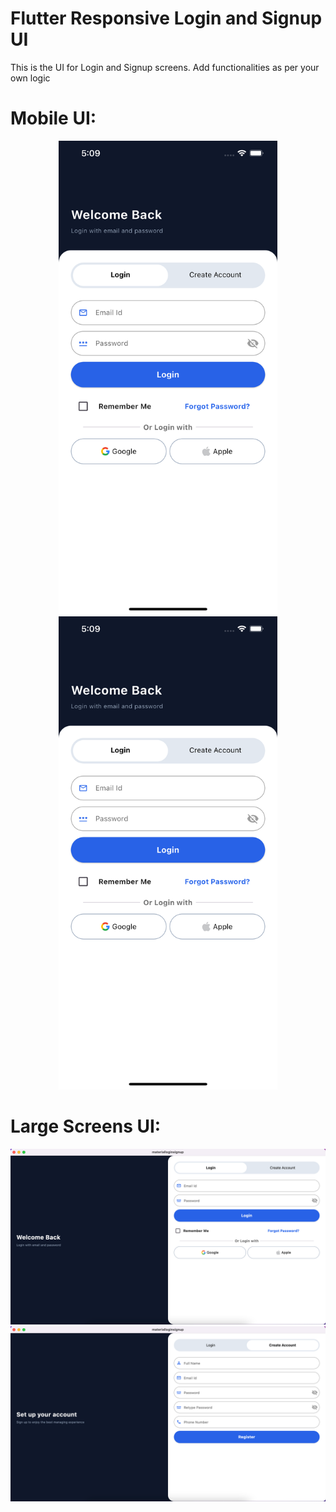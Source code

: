 # Flutter Responsive Login and Signup UI 

This is the UI for Login and Signup screens. Add functionalities as per your own logic 

# Mobile UI:
<p align="center">
  <img src="assets/images/MobileLogin.png" width="350" title="hover text">
  <img src="assets/images/MobileLogin.png" width="350" alt="accessibility text">
</p>

# Large Screens UI:
  <img src="assets/images/LargeScreen1.png" width="700" title="hover text">
  <img src="assets/images/LargeScreen2.png" width="700" alt="accessibility text">
